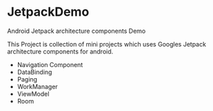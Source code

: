 # JetpackDemo
Android Jetpack architecture components Demo

This Project is collection of mini projects which uses Googles Jetpack architecture components  for android.

* Navigation Component
* DataBinding
* Paging
* WorkManager
* ViewModel
* Room
